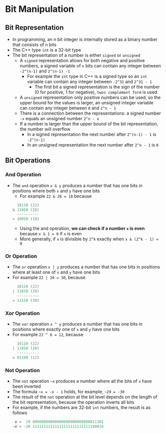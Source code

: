 # Bit Manipulation
## Bit Representation
- In programming, an n bit integer is internally stored as a binary number that consists of n bits
- The C++ type `int` is a 32-bit type
- The bit representation of a number is either `signed` or `unsigned`
  - A `signed` representation allows for both negative and positive numbers, a signed variable of `n` bits can contain any integer between `-2^(n-1)` and `2^(n-1) -1`
    - For example the `int` type in C++ is a signed type so an `int` variable can contain any integer between `-2^31` and `2^31 - 1`
      - The first bit a signed representation is the sign of the number (0 for positive, 1 for negative), `twos complement form` is used
  - A `unsigned` representation only positive numbers can be used, so the upper bound for the values is larger, an unsigned integer variable can contain any integer between `0` and `2^n - 1`
  - There is a connection between the representations: a signed number `-x` equals an unsigned number `2^n - x`
  - If a number is larger than the upper bound of the bit representation, the number will overflow
    - In a signed representation the next number after `2^(n-1) - 1` is `-2^(n-1)`
    - In an unsigned representation the next number after `2^n - 1` is `0`

## Bit Operations
### And Operation
- The `and` operation `x & y` produces a number that has one bits in positions where both `x` and `y` have one bits
  - For example `22 & 26 = 18` because
  ```c++
    10110 (22)
  & 11010 (26)
    ----------
  = 10010 (18) 
  ```
  - Using the and operation, **we can check if a number `x` is even** because `x & 1 = 0` if `x` is even
  - More generally, if `x` is divisible by `2^k` exactly when `x & (2^k - 1) = 0`
  
### Or Operation
- The `or` operation `x | y` produces a number that has one bits in positions where at least one of `x` and `y` have one bits
- For example `22 | 26 = 30`, because
  ```c++
    10110 (22)
  | 11010 (26)
    ----------
  = 11110 (30)
  ```
  
### Xor Operation
- The `xor` operation `x ^ y` produces a number that has one bits in positions where exactly one of `x` and `y` have one bits
- For example `22 ^ 6 = 12`, because
  ```c++
    10110 (22)
  | 11010 (26)
    ----------
  = 01100 (12)
  ```
  
### Not Operation
- The `not` operation `~x` produces a number where all the bits of `x` have been inverted
- The formula `~x = -x - 1` holds, for example, `~29 = -30`
- The result of the `not` operation at the bit level depends on the length of the bit representation, because the operation inverts all bits
- For example, if the numbers are 32-bit `int` numbers, the result is as follows
  ```c++
   x =  29 00000000000000000000000000011101
  ~x = -30 11111111111111111111111111100010
  ```